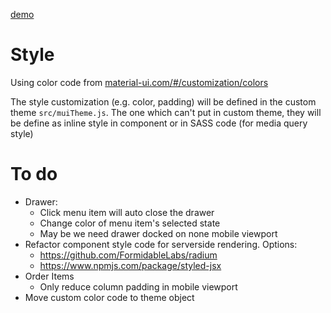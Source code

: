 [demo](https://tuanngominh.github.io/outvio-admin-material-ui)

# Style
Using color code from [material-ui.com/#/customization/colors](http://www.material-ui.com/#/customization/colors)

The style customization (e.g. color, padding) will be defined in the custom theme `src/muiTheme.js`. The one which can't put in custom theme, they will be define as inline style in component or in SASS code (for media query style)

# To do
- Drawer:
    - Click menu item will auto close the drawer
    - Change color of menu item's selected state
    - May be we need drawer docked on none mobile viewport
- Refactor component style code for serverside rendering. Options:
    - https://github.com/FormidableLabs/radium
    - https://www.npmjs.com/package/styled-jsx
- Order Items
    - Only reduce column padding in mobile viewport
- Move custom color code to theme object